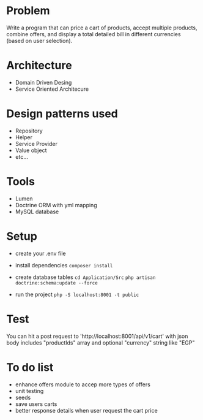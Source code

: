 # Problem

Write a program that can price a cart of products, accept multiple products, combine offers, and display a total detailed bill in different currencies (based on user selection).

# Architecture
- Domain Driven Desing
- Service Oriented Architecure

# Design patterns used
- Repository
- Helper
- Service Provider
- Value object
- etc...

# Tools
- Lumen
- Doctrine ORM with yml mapping
- MySQL database

# Setup 
- create your .env file

- install dependencies
`composer install `

- create database tables
`cd Application/Src`
`php artisan doctrine:schema:update --force`

- run the project
`php -S localhost:8001 -t public`

# Test
You can hit a post request to 'http://localhost:8001/api/v1/cart'
with json body includes "productIds" array and optional "currency" string like "EGP"

# To do list
- enhance offers module to accep more types of offers
- unit testing
- seeds
- save users carts
- better response details when user request the cart price
